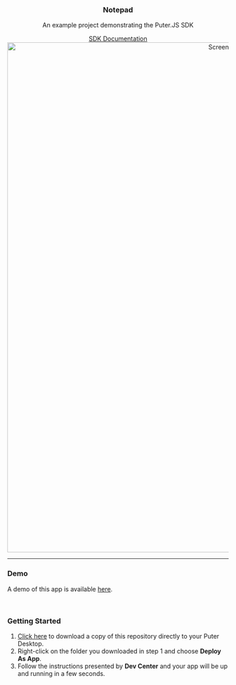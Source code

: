 <h3 align="center">Notepad</h3>
<p align="center">An example project demonstrating the Puter.JS SDK</p>
<p align="center"><a href="https://docs.puter.com/" target="_blank">SDK Documentation</a>

<br>

<img width="1159" alt="Screenshot 2023-10-17 at 10 48 48 AM" src="https://github.com/HeyPuter/notepad/assets/1715019/6721a413-bdad-4391-96a4-dbf6083238aa">
<hr>

### Demo

A demo of this app is available <a href="https://puter.com/app/notepad-example" target="_blank">here</a>.


<br>
  
### Getting Started

1) <a href="https://puter.com/?name=notepad-example&is_dir=1&download=https%3A%2F%2Fapi.puter.com%2Ffile%3Fuid%3Ddb37c51f-014a-4c57-b954-243d26eefac6%26expires%3D10001673410895%26signature%3Dea4eeccb70917c64dd1579883670b5d95154db225926b030a677f99274a854cb" target="_blank">Click here</a> to download a copy of this repository directly to your Puter Desktop.
2) Right-click on the folder you downloaded in step 1 and choose **Deploy As App**.
3) Follow the instructions presented by **Dev Center** and your app will be up and running in a few seconds.
